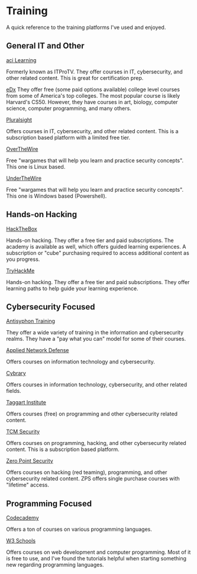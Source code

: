 # Training
A quick reference to the training platforms I've used and enjoyed.


## General IT and Other
[aci Learning](https://www.acilearning.com/itpro)

Formerly known as ITProTV.  They offer courses in IT, cybersecurity, and other related content.  This is great for certification prep.


[eDx](https://www.edx.org/learn)
They offer free (some paid options available) college level courses from some of America's top colleges.  The most popular course is likely Harvard's CS50. However, they have courses in art, biology, computer science, computer programming, and many others.


[Pluralsight](https://app.pluralsight.com/id?)

Offers courses in IT, cybersecurity, and other related content.  This is a subscription based platform with a limited free tier.


[OverTheWire](https://overthewire.org/wargames)

Free "wargames that will help you learn and practice security concepts".  This one is Linux based.


[UnderTheWire](https://underthewire.tech/wargames)

Free "wargames that will help you learn and practice security concepts".  This one is Windows based (Powershell).



## Hands-on Hacking
[HackTheBox](https://app.hackthebox.com/)

Hands-on hacking. They offer a free tier and paid subscriptions.  The academy is available as well, which offers guided learning experiences.  A subscription or "cube" purchasing required to access additional content as you progress.


[TryHackMe](https://tryhackme.com)

Hands-on hacking. They offer a free tier and paid subscriptions.  They offer learning paths to help guide your learning experience.


## Cybersecurity Focused
[Antisyphon Training](https://www.antisyphontraining.com/course-catalog/)

They offer a wide variety of training in the information and cybersecurity realms.  They have a "pay what you can" model for some of their courses.


[Applied Network Defense](https://www.networkdefense.io/library/)

Offers courses on information technology and cybersecurity.  


[Cybrary](https://app.cybrary.it/)

Offers courses in information technology, cybersecurity, and other related fields.


[Taggart Institute](https://taggartinstitute.org/courses)

Offers courses (free) on programming and other cybersecurity related content.


[TCM Security](https://academy.tcm-sec.com/)

Offers courses on programming, hacking, and other cybersecurity related content.  This is a subscription based platform.


[Zero Point Security](https://courses.zeropointsecurity.co.uk/collections)

Offers courses on hacking (red teaming), programming, and other cybersecurity related content.  ZPS offers single purchase courses with "lifetime" access.



## Programming Focused
[Codecademy](https://www.codecademy.com/login)

Offers a ton of courses on various programming languages.

[W3 Schools](https://www.w3schools.com/)

Offers courses on web development and computer programming.  Most of it is free to use, and I've found the tutorials helpful when starting something new regarding programming languages.
